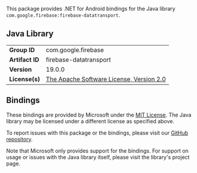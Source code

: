 This package provides .NET for Android bindings for the Java library `com.google.firebase:firebase-datatransport`.

## Java Library

| | |
|-|-|
| **Group ID** | com.google.firebase |
| **Artifact ID** | firebase-datatransport |
| **Version** | 19.0.0 |
| **License(s)** | [The Apache Software License, Version 2.0](http://www.apache.org/licenses/LICENSE-2.0.txt) |

## Bindings

These bindings are provided by Microsoft under the [MIT License](https://opensource.org/licenses/MIT). The Java
library may be licensed under a different license as specified above.

To report issues with this package or the bindings, please visit our [GitHub repository](https://aka.ms/android-libraries).

Note that Microsoft only provides support for the bindings. For support on
usage or issues with the Java library itself, please visit the library's project page.
